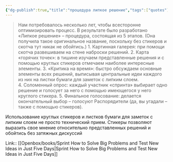 ```yaml
---
{"dg-publish":true,"title":"процедура липкое решение","tags":["quotes"],"date":"2024-03-09T12:46:07+03:00","modified_at":"2024-04-10T09:53:54+03:00","aliases":"процедура липкое решение","dg-path":"/quotes/202403091246.md","permalink":"/quotes/202403091246/","dgPassFrontmatter":true}
---
```



> Нам потребовалось несколько лет, чтобы всесторонне оптимизировать процесс. В результате было разработано «Липкое решение» – процедура, состоящая из 5 этапов. (Она получила такое оригинальное название, поскольку без стикеров и скотча тут никак не обойтись.)
> 1. Картинная галерея: при помощи скотча развешиваем на стене наброски решений.
> 2. Карта «горячих точек»: в тишине изучаем представленные решения и с помощью круглых стикеров отмечаем наиболее интересные элементы.
> 3. «Критика на время»: быстро обсуждаем основные элементы всех решений, выписывая центральные идеи каждого из них на листки бумаги для заметок с липким слоем.
> 4. Соломенный опрос: каждый участник «спринта» выбирает одно решение и голосует за него с помощью имеющегося у него круглого стикера.
> 5. Финальное голосование: делается окончательный выбор – голосуют Распорядители (да, вы угадали – также с помощью стикеров).
> 
Использование круглых стикеров и листков бумаги для заметок с липким слоем не просто технический прием. Стикеры позволяют выразить свое мнение относительно представленных решений и обойтись без затяжных дискуссий

Link:: [[Openbox/books/Sprint How to Solve Big Problems and Test New Ideas in Just Five Days\|Sprint How to Solve Big Problems and Test New Ideas in Just Five Days]]
